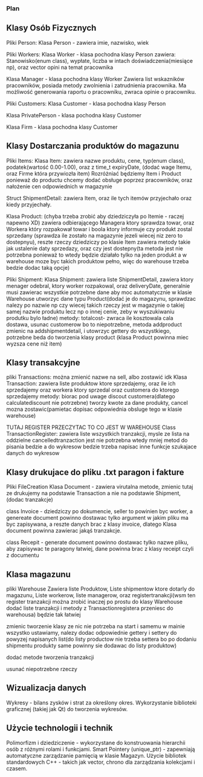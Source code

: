 ### Plan ###
## Klasy Osób Fizycznych
Pliki Person:
Klasa Person - zawiera imie, nazwisko, wiek

Pliki Workers:
Klasa Worker - klasa pochodna klasy Person
zawiera: Stanowisko(enum class), wypłate, liczba w intach doświadczenia(miesiące np), oraz vector opini na temat pracownika

Klasa Manager - klasa pochodna klasy Worker
Zawiera list wskazników pracowników, posiada metody zwolnienia i zatrudnienia pracownika. Ma możliwość generowania raportu o pracowniku, zwraca opinie o pracowniku.

Pliki Customers:
Klasa Customer - klasa pochodna klasy Person

Klasa PrivatePerson - klasa pochodna klasy Customer

Klasa Firm - klasa pochodna klasy Customer

## Klasy Dostarczania produktów do magazunu
Pliki Items: 
Klasa Item: zawiera nazwe produktu, cene, typ(enum class), podatek(wartość 0.00-1.00), oraz z time_t expiryDate, (dodać wage Itemu, oraz Firme która przywiozła item) 
Rozróżniać będziemy Item i Product ponieważ do productu chcemy dodać obsługe poprzez pracowników, oraz nałożenie cen odpowiednich w magazynie

Struct ShipmentDetail: zawiera Item, oraz ile tych itemów przyjechało oraz kiedy przyjechały.

Klasa Product: (chyba trzeba zrobić aby dziedziczyła po Itemie - raczej napewno XD)
zawiera odbierającego Managera ktory sprawdza towar, oraz Workera który rozpakował towar i boola ktory informuje czy produkt zostal sprzedany (sprawdza ile zostało na magazynie jezeli wiecej niz zero to dostepnyu), reszte rzeczy dziedziczy po klasie Item
zawiera metody takie jak ustalenie daty sprzedazy, oraz czy jest dostepny(ta metoda jest nie potrzebna ponieważ to wtedy będzie działało tylko na jeden produkt a w warehouse moze byc takich produktow pełno, więc do warehouse trzeba bedzie dodac taką opcje)

Pliki Shipment:
Klasa Shipment: zawiera liste ShipmentDetail, zawiera ktory menager odebral, ktory worker rozpakowal, oraz deliveryDate, generalnie musi zawierac wszystkie potrzebne dane aby moc automatycznie w klasie Warehouse utworzyc dane typu Product(dodać je do magazynu, sprawdzac nalezy po nazwie np czy wiecej takich rzeczy jest w magazynie o takiej samej nazwie produktu lecz np o innej cenie, zeby w wyszukiwaniu produtku bylo ładne)
metody: totalcost- zwraca ile kosztowala cala dostawa, usunac customerow bo to niepotrzebne, metoda addproduct zmienic na addshipmentdetail, i utowrzyc gettery do wszystkiego, potrzebne beda do tworzenia klasy product (klasa Product powinna miec wyzsza cene niż item)

## Klasy transakcyjne
pliki Transactions: można zmienić nazwe na sell, albo zostawić idk
Klasa Transaction: zawiera liste produktow ktore sprzedajemy, oraz ile ich sprzedajemy oraz workera ktory sprzedal oraz customera do ktorego sprzedajemy
metody: biorac pod uwage discout customera(dlatego calculatediscount nie potrzebne) tworzy kwote za dane produkty, cancel mozna zostawic(pamietac dopisac odpowiednia obsluge tego w klasie warehouse)


TUTAJ REGISTER PRZECZYTAC TO CO JEST W WAREHOUSE
Class TransactionRegister: zawiera liste wszystkich tranzakcji, mysle ze lista na oddzielne cancelledtranzaction jest nie potrzebna wtedy mniej metod do pisania bedzie a do wykresow bedzie trzeba napisac inne funkcje szukajace danych do wykresow

## Klasy drukujace do pliku .txt paragon i fakture
Pliki FileCreation
Klasa Document - zawiera virutalna metode, zmienic tutaj ze drukujemy na podstawie Transaction a nie na podstawie Shipment, (dodac tranzakcje)

class Invoice - dziedziczy po dokumencie, seller to powinien byc worker, a genereate document powinno dostawac tylko argument w jakim pliku ma byc zapisywana, a reszte danych brac z klasy invoice, dlatego Klasa document powinna zawierac jakąś tranzakcje.

class Recepit - generate document powinno dostawac tylko nazwe pliku, aby zapisywac te paragony łatwiej, dane powinna brac z klasy receipt czyli z documentu

## Klasa magazunu
pliki Warehouse
Zawiera liste Produktow, Liste shipmentow ktore dotarly do magazunu, Liste workerow, liste managerow, oraz registertranakcji(wsm ten register tranzakcji można zrobić inaczej po prostu do klasy Warehouse dodać liste tranzakcji i metody z Transactionregistera przeniesc do warehousa) będzie tak łatwiej

zmienic tworzenie klasy ze nic nie potrzeba na start i samemu w mainie wszystko ustawiamy, nalezy dodac odpowiednie gettery i settery do powyzej napisanych list(do listy productow nie trzeba settera bo po dodaniu shipmentu produkty same powinny sie dodawac do listy produktow)

dodać metode tworzenia tranzakcji

usunać niepotrzebne rzeczy

## Wizualizacja danych
Wykresy - bilans zysków i strat za określony okres. Wykorzystanie biblioteki graficznej (takiej jak Qt) do tworzenia wykresów.

## Użycie technologii i technik
Polimorfizm i dziedziczenie - wykorzystane do konstruowania hierarchii osób z różnymi rolami i funkcjami.
Smart Pointery (unique_ptr) - zapewniają automatyczne zarządzanie pamięcią w klasie Magazyn.
Użycie bibliotek standardowych C++ - takich jak vector, chrono dla zarządzania kolekcjami i czasem.


